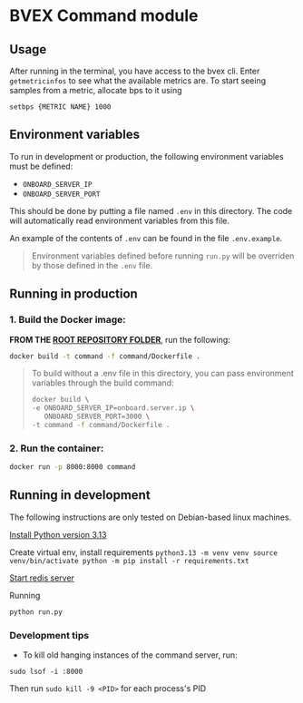 # BVEX Command module

## Usage

After running in the terminal, you have access to the bvex cli.
Enter `getmetricinfos` to see what the available metrics are.
To start seeing samples from a metric, allocate bps to it using
```
setbps {METRIC NAME} 1000
```

## Environment variables
To run in development or production, the following environment variables must be defined:
- `ONBOARD_SERVER_IP`
- `ONBOARD_SERVER_PORT`

This should be done by putting a file named `.env` in this directory. The code will automatically read environment variables from this file.

An example of the contents of `.env` can be found in the file `.env.example`.

> Environment variables defined before running `run.py` will be overriden by those defined in the `.env` file.

## Running in production

### 1. Build the Docker image:
**FROM THE [ROOT REPOSITORY FOLDER](../)**, run the following:
```bash
docker build -t command -f command/Dockerfile .
```
> To build without a .env file in this directory, you can pass environment
> variables through the build command:
> ```bash
> docker build \
> -e ONBOARD_SERVER_IP=onboard.server.ip \
>    ONBOARD_SERVER_PORT=3000 \
> -t command -f command/Dockerfile .
> ```
### 2. Run the container:
```bash
docker run -p 8000:8000 command
```

## Running in development
The following instructions are only tested on Debian-based linux machines.

[Install Python version 3.13](../python-instructions.md)

Create virtual env, install requirements
`python3.13 -m venv venv
source venv/bin/activate
python -m pip install -r requirements.txt
`

[Start redis server](../redis-instructions.md)

Running
```bash
python run.py
```

### Development tips
- To kill old hanging instances of the command server, run:
```
sudo lsof -i :8000
```
Then run `sudo kill -9 <PID>` for each process's PID